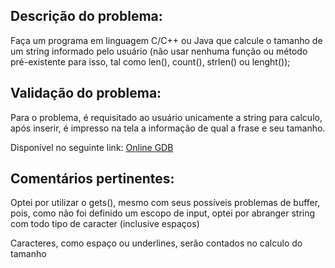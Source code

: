 ## Descrição do problema:

Faça um programa em linguagem C/C++ ou Java que calcule o tamanho de um string informado pelo usuário (não usar nenhuma função ou método pré-existente para isso, tal como len(), count(), strlen() ou lenght());

## Validação do problema:

Para o problema, é requisitado ao usuário unicamente a string para calculo, após inserir, é impresso na tela a informação de qual a frase e seu tamanho.

Disponível no seguinte link:
[Online GDB](https://onlinegdb.com/Nd_w8_ZFa)

## Comentários pertinentes:

Optei por utilizar o gets(), mesmo com seus possíveis problemas de buffer, pois, como não foi definido um escopo de input, optei por abranger string com todo tipo de caracter (inclusive espaços)

Caracteres, como espaço ou underlines, serão contados no calculo do tamanho
